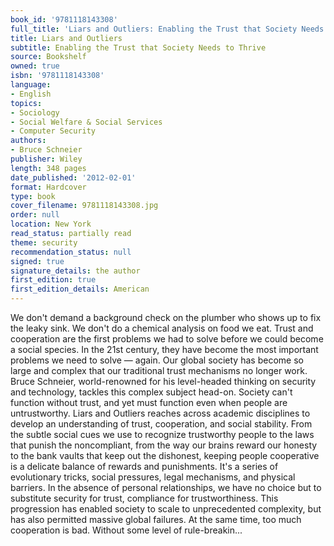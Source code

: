```yaml
---
book_id: '9781118143308'
full_title: 'Liars and Outliers: Enabling the Trust that Society Needs to Thrive'
title: Liars and Outliers
subtitle: Enabling the Trust that Society Needs to Thrive
source: Bookshelf
owned: true
isbn: '9781118143308'
language:
- English
topics:
- Sociology
- Social Welfare & Social Services
- Computer Security
authors:
- Bruce Schneier
publisher: Wiley
length: 348 pages
date_published: '2012-02-01'
format: Hardcover
type: book
cover_filename: 9781118143308.jpg
order: null
location: New York
read_status: partially read
theme: security
recommendation_status: null
signed: true
signature_details: the author
first_edition: true
first_edition_details: American
---
```

We don't demand a background check on the plumber who shows up to fix the leaky sink. We don't do a chemical analysis on food we eat.
Trust and cooperation are the first problems we had to solve before we could become a social species. In the 21st century, they have become the most important problems we need to solve — again. Our global society has become so large and complex that our traditional trust mechanisms no longer work.
Bruce Schneier, world-renowned for his level-headed thinking on security and technology, tackles this complex subject head-on. Society can't function without trust, and yet must function even when people are untrustworthy.
Liars and Outliers reaches across academic disciplines to develop an understanding of trust, cooperation, and social stability. From the subtle social cues we use to recognize trustworthy people to the laws that punish the noncompliant, from the way our brains reward our honesty to the bank vaults that keep out the dishonest, keeping people cooperative is a delicate balance of rewards and punishments. It's a series of evolutionary tricks, social pressures, legal mechanisms, and physical barriers.
In the absence of personal relationships, we have no choice but to substitute security for trust, compliance for trustworthiness. This progression has enabled society to scale to unprecedented complexity, but has also permitted massive global failures.
At the same time, too much cooperation is bad. Without some level of rule-breakin...
